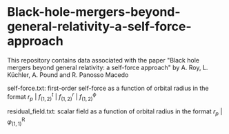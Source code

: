 # Black-hole-mergers-beyond-general-relativity-a-self-force-approach
This repository contains data associated with the paper "Black hole mergers beyond general relativity: a self-force approach" by A. Roy, L. Küchler, A. Pound and R. Panosso Macedo

self-force.txt: first-order self-force as a function of orbital radius in the format $r_p$ | $f^t_{(1,2)}$ | $f^r_{(1,2)}$ | $f^\phi_{(1,2)}$

residual_field.txt: scalar field as a function of orbital radius in the format $r_p$ | $\varphi^\text{R}_{(1,1)}$
